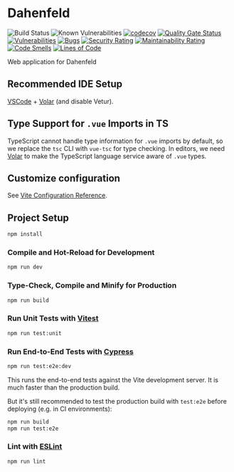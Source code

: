 # Dahenfeld

![Build Status](https://github.com/tdittmann/dahenfeld/actions/workflows/main.yml/badge.svg)
![Known Vulnerabilities](https://snyk.io/test/github/tdittmann/dahenfeld/badge.svg)
[![codecov](https://codecov.io/gh/tdittmann/dahenfeld/graph/badge.svg?token=CdPZyndcfi)](https://codecov.io/gh/tdittmann/dahenfeld)
[![Quality Gate Status](https://sonarcloud.io/api/project_badges/measure?project=tdittmann_dahenfeld&metric=alert_status)](https://sonarcloud.io/summary/new_code?id=tdittmann_dahenfeld)
[![Vulnerabilities](https://sonarcloud.io/api/project_badges/measure?project=tdittmann_dahenfeld&metric=vulnerabilities)](https://sonarcloud.io/summary/new_code?id=tdittmann_dahenfeld)
[![Bugs](https://sonarcloud.io/api/project_badges/measure?project=tdittmann_dahenfeld&metric=bugs)](https://sonarcloud.io/summary/new_code?id=tdittmann_dahenfeld)
[![Security Rating](https://sonarcloud.io/api/project_badges/measure?project=tdittmann_dahenfeld&metric=security_rating)](https://sonarcloud.io/summary/new_code?id=tdittmann_dahenfeld)
[![Maintainability Rating](https://sonarcloud.io/api/project_badges/measure?project=tdittmann_dahenfeld&metric=sqale_rating)](https://sonarcloud.io/summary/new_code?id=tdittmann_dahenfeld)
[![Code Smells](https://sonarcloud.io/api/project_badges/measure?project=tdittmann_dahenfeld&metric=code_smells)](https://sonarcloud.io/summary/new_code?id=tdittmann_dahenfeld)
[![Lines of Code](https://sonarcloud.io/api/project_badges/measure?project=tdittmann_dahenfeld&metric=ncloc)](https://sonarcloud.io/summary/new_code?id=tdittmann_dahenfeld)

Web application for Dahenfeld

## Recommended IDE Setup

[VSCode](https://code.visualstudio.com/) + [Volar](https://marketplace.visualstudio.com/items?itemName=Vue.volar) (and disable Vetur).

## Type Support for `.vue` Imports in TS

TypeScript cannot handle type information for `.vue` imports by default, so we replace the `tsc` CLI with `vue-tsc` for type checking. In editors, we need [Volar](https://marketplace.visualstudio.com/items?itemName=Vue.volar) to make the TypeScript language service aware of `.vue` types.

## Customize configuration

See [Vite Configuration Reference](https://vite.dev/config/).

## Project Setup

```sh
npm install
```

### Compile and Hot-Reload for Development

```sh
npm run dev
```

### Type-Check, Compile and Minify for Production

```sh
npm run build
```

### Run Unit Tests with [Vitest](https://vitest.dev/)

```sh
npm run test:unit
```

### Run End-to-End Tests with [Cypress](https://www.cypress.io/)

```sh
npm run test:e2e:dev
```

This runs the end-to-end tests against the Vite development server.
It is much faster than the production build.

But it's still recommended to test the production build with `test:e2e` before deploying (e.g. in CI environments):

```sh
npm run build
npm run test:e2e
```

### Lint with [ESLint](https://eslint.org/)

```sh
npm run lint
```
